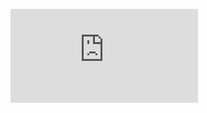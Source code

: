 ![some discription](https://github.com/micahreich/mnist-pca/blob/main/final-paper.pdf "some discription")
